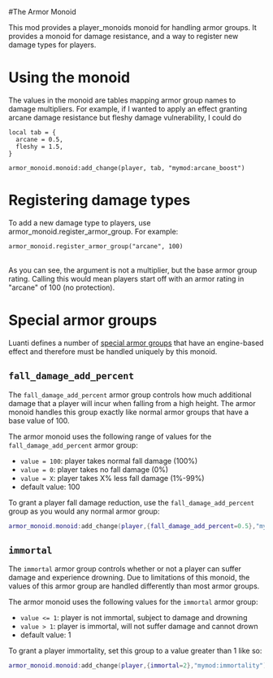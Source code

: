 #The Armor Monoid

This mod provides a player_monoids monoid for handling armor groups. It
provides a monoid for damage resistance, and a way to register new damage types
for players.

Using the monoid
================
The values in the monoid are tables mapping armor group names to damage
multipliers. For example, if I wanted to apply an effect granting arcane
damage resistance but fleshy damage vulnerability, I could do <br/>
```
local tab = {
  arcane = 0.5,
  fleshy = 1.5,
}

armor_monoid.monoid:add_change(player, tab, "mymod:arcane_boost")
```

Registering damage types
========================
To add a new damage type to players, use armor_monoid.register_armor_group. For
example: <br/>
```
armor_monoid.register_armor_group("arcane", 100)
```
<br/>
As you can see, the argument is not a multiplier, but the base armor group
rating. Calling this would mean players start off with an armor rating in
"arcane" of 100 (no protection).

Special armor groups
====================

Luanti defines a number of [special armor groups](https://github.com/luanti-org/luanti/blob/master/doc/lua_api.md#objectref-armor-groups)
that have an engine-based effect and therefore must be handled uniquely by this
monoid.

`fall_damage_add_percent`
-------------------------

The `fall_damage_add_percent` armor group controls how much additional damage
that a player will incur when falling from a high height. The armor monoid
handles this group exactly like normal armor groups that have a base value of
100.

The armor monoid uses the following range of values for the
`fall_damage_add_percent` armor group:

- `value = 100`: player takes normal fall damage (100%)
- `value = 0`: player takes no fall damage (0%)
- `value = X`: player takes X% less fall damage (1%-99%)
- default value: 100

To grant a player fall damage reduction, use the `fall_damage_add_percent` group
as you would any normal armor group:

```lua
armor_monoid.monoid:add_change(player,{fall_damage_add_percent=0.5},"mymod:half_fall_damage")
```

`immortal`
----------

The `immortal` armor group controls whether or not a player can suffer damage
and experience drowning. Due to limitations of this monoid, the values of this
armor group are handled differently than most armor groups.

The armor monoid uses the following values for the `immortal` armor group:

- `value <= 1`: player is not immortal, subject to damage and drowning
- `value > 1`: player is immortal, will not suffer damage and cannot drown
- default value: 1

To grant a player immortality, set this group to a value greater than 1 like so:

```lua
armor_monoid.monoid:add_change(player,{immortal=2},"mymod:immortality")
```